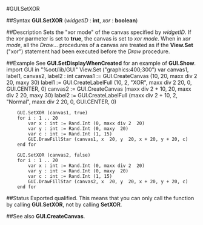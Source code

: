 
#GUI.SetXOR

##Syntax
**GUI.SetXOR** (*widgetID* : **int**, *xor* : **boolean**)

##Description
Sets the "xor mode" of the canvas specified by *widgetID*. If the *xor* parmeter is set to **true**, the canvas is set to *xor mode*. When in *xor mode*, all the *Draw*... procedures of a canvas are treated as if the **View.Set** ("xor") statement had been executed before the *Draw* procedure.

##Example
See **GUI.SetDisplayWhenCreated** for an example of **GUI.Show**.
        import GUI in "%oot/lib/GUI"
        View.Set ("graphics:400;300")
        var canvas1, label1, canvas2, label2 : int
        canvas1 := GUI.CreateCanvas (10, 20, maxx div 2  20, maxy  30)
        label1 := GUI.CreateLabelFull (10, 2, "XOR", maxx div 2  20, 0,
            GUI.CENTER, 0)
        canvas2 := GUI.CreateCanvas (maxx div 2 + 10, 20, 
            maxx div 2  20, maxy  30)
        label2 := GUI.CreateLabelFull (maxx div 2 + 10, 2, "Normal", 
            maxx div 2  20, 0, GUI.CENTER, 0)
        
        GUI.SetXOR (canvas1, true)
        for i : 1 .. 20
            var x : int := Rand.Int (0, maxx div 2  20)
            var y : int := Rand.Int (0, maxy  20)
            var c : int := Rand.Int (1, 15)
            GUI.DrawFillStar (canvas1, x  20, y  20, x + 20, y + 20, c)
        end for
        
        GUI.SetXOR (canvas2, false)
        for i : 1 .. 20
            var x : int := Rand.Int (0, maxx div 2  20)
            var y : int := Rand.Int (0, maxy  20)
            var c : int := Rand.Int (1, 15)
            GUI.DrawFillStar (canvas2, x  20, y  20, x + 20, y + 20, c)
        end for
##Status
Exported qualified.
This means that you can only call the function by calling **GUI.SetXOR**, not by calling **SetXOR**.

##See also
**GUI.CreateCanvas**.
